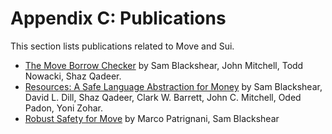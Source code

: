 # Appendix C: Publications

This section lists publications related to Move and Sui.

- [The Move Borrow Checker](https://arxiv.org/abs/2205.05181) by Sam Blackshear, John Mitchell, Todd Nowacki, Shaz Qadeer.
- [Resources: A Safe Language Abstraction for Money](https://arxiv.org/abs/2004.05106) by Sam Blackshear, David L. Dill, Shaz Qadeer, Clark W. Barrett, John C. Mitchell, Oded Padon, Yoni Zohar.
- [Robust Safety for Move](https://arxiv.org/abs/2110.05043) by Marco Patrignani, Sam Blackshear
